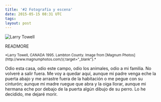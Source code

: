 ```yaml
---
title: '#2 Fotografía y escena'
date: 2015-05-15 08:31 UTC
tags: 
layout: post
---
```

![Larry Towell](/2015-foto/Larry-Towell-CANADA-1995-Lambton-County.png)

READMORE

<small> 
*Larry Towell, CANADA 1995. Lambton County. Image from [Magnum Photos](http://www.magnumphotos.com/){:target="_blank"}.*
</small>

Odio esta casa, odio este campo, odio los animales,  odio a mi familia. No volveré a salir fuera.  Me voy a quedar aquí, aunque mi padre venga eche la puerta abajo y me arrastre fuera de la habitación o me pegue con su cinturón; aunque mi madre ruegue que abra y la oiga llorar, aunque mi hermana eche por debajo de la puerta algún dibujo de su perro. Lo he decidido, me dejaré morir.